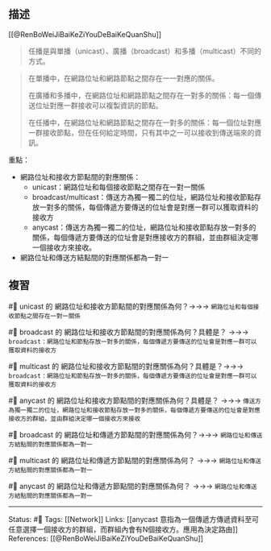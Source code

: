 ## 描述

[[@RenBoWeiJiBaiKeZiYouDeBaiKeQuanShu]]
> 任播是與單播（unicast）、廣播（broadcast）和多播（multicast）不同的方式。

> 在單播中，在網路位址和網路節點之間存在一一對應的關係。
> 
> 在廣播和多播中，在網路位址和網路節點之間存在一對多的關係：每一個傳送位址對應一群接收可以複製資訊的節點。
>
>在任播中，在網路位址和網路節點之間存在一對多的關係：每一個位址對應一群接收節點，但在任何給定時間，只有其中之一可以接收到傳送端來的資訊。


重點：
- 網路位址和接收方節點間的對應關係：
	- unicast：網路位址和每個接收節點之間存在一對一關係
	- broadcast/multicast：傳送方為獨一獨二的位址，網路位址和接收節點存放一對多的關係，每個傳遞方要傳送的位址會是對應一群可以獲取資料的接收方
	- anycast：傳送方為獨一獨二的位址，網路位址和接收節點存放一對多的關係，每個傳遞方要傳送的位址會是對應接收方的群組，並由群組決定哪一個接收方來接收。 
- 網路位址和傳送方結點間的對應關係都為一對一


## 複習

#🧠 unicast 的 網路位址和接收方節點間的對應關係為何？->->-> `網路位址和每個接收節點之間存在一對一關係`
<!--SR:!2023-07-06,124,250-->

#🧠 broadcast 的 網路位址和接收方節點間的對應關係為何？具體是？ ->->-> `broadcast：網路位址和節點存放一對多的關係，每個傳遞方要傳送的位址會是對應一群可以獲取資料的接收方`
<!--SR:!2023-06-30,119,250-->


#🧠 multicast 的 網路位址和接收方節點間的對應關係為何？具體是？->->-> `broadcast：網路位址和節點存放一對多的關係，每個傳遞方要傳送的位址會是對應一群可以獲取資料的接收方`
<!--SR:!2023-04-07,70,250-->


#🧠 anycast 的 網路位址和接收方節點間的對應關係為何？具體是？ ->->-> `傳送方為獨一獨二的位址，網路位址和接收節點存放一對多的關係，每個傳遞方要傳送的位址會是對應接收方的群組，並由群組決定哪一個接收方來接收`
<!--SR:!2023-03-23,39,230-->

#🧠 broadcast 的 網路位址和傳遞方節點間的對應關係為何？->->-> `網路位址和傳送方結點間的對應關係都為一對一`
<!--SR:!2023-04-11,74,250-->

#🧠 multicast 的 網路位址和傳遞方節點間的對應關係為何？ ->->-> `網路位址和傳送方結點間的對應關係都為一對一`
<!--SR:!2023-03-24,41,230-->

#🧠 anycast 的 網路位址和傳遞方節點間的對應關係為何？ ->->-> `網路位址和傳送方結點間的對應關係都為一對一`
<!--SR:!2023-03-11,54,250-->



---
Status: #🌱 
Tags:
[[Network]]
Links:
[[anycast 意指為一個傳遞方傳遞資料至可任意選擇一個接收方的群組，而群組內會有N個接收方。應用為決定路由]]
References:
[[@RenBoWeiJiBaiKeZiYouDeBaiKeQuanShu]]